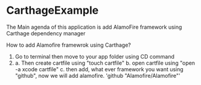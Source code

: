 # CarthageExample
The Main agenda of this application is add AlamoFire framework using Carthage dependency manager


How to add Alamofire framewrok using Carthage?

1. Go to terminal then move to your app folder using CD command
2.  a. Then create cartfile using "touch cartfile"
    b. open cartfile using "open -a xcode cartfile"
    c. then add, what ever framework you want using "github", now we will add alamofire. 'github "Alamofire/Alamofire"'
    
